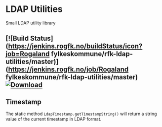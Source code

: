 # LDAP Utilities
Small LDAP utility library

[![Build Status](https://jenkins.rogfk.no/buildStatus/icon?job=Rogaland fylkeskommune/rfk-ldap-utilities/master)](https://jenkins.rogfk.no/job/Rogaland fylkeskommune/rfk-ldap-utilities/master) [ ![Download](https://api.bintray.com/packages/rfkikt/maven/rfk-ldap-utilities/images/download.svg) ](https://bintray.com/rfkikt/maven/rfk-ldap-utilities/_latestVersion)
---

## Timestamp

The static method `LdapTimestamp.getTimestampString()` will return a string value of the current timestamp in LDAP format.